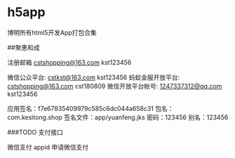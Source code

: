 # h5app
博明所有html5开发App打包合集

##聚惠和成

注册邮箱
cstshopping@163.com
kst123456

微信公众平台:
cstkst@163.com          kst123456
蚂蚁金服开放平台:
cstshopping@163.com      cst180809
微信开放平台帐号:
1247337312@qq.com   kst123456

应用签名：f7e67835409979c585c6dc044a658c31
包名：com.kesitong.shop
签名文件：app/yuanfeng.jks
密码：123456
别名：123456

###TODO
支付接口

微信支付
appid 申请微信支付

